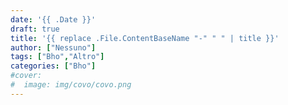 ```yaml
---
date: '{{ .Date }}'
draft: true
title: '{{ replace .File.ContentBaseName "-" " " | title }}'
author: ["Nessuno"]
tags: ["Bho","Altro"]
categories: ["Bho"]
#cover:
#  image: img/covo/covo.png
---
```

